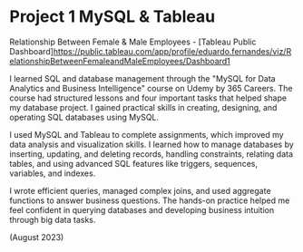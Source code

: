 # Project 1 MySQL & Tableau 

Relationship Between Female &amp; Male Employees - 
[Tableau Public Dashboard]https://public.tableau.com/app/profile/eduardo.fernandes/viz/RelationshipBetweenFemaleandMaleEmployees/Dashboard1

I learned SQL and database management through the "MySQL for Data Analytics and Business Intelligence" course on Udemy by 365 Careers. The course had structured lessons and four important tasks that helped shape my database project. I gained practical skills in creating, designing, and operating SQL databases using MySQL.

I used MySQL and Tableau to complete assignments, which improved my data analysis and visualization skills. I learned how to manage databases by inserting, updating, and deleting records, handling constraints, relating data tables, and using advanced SQL features like triggers, sequences, variables, and indexes.

I wrote efficient queries, managed complex joins, and used aggregate functions to answer business questions. The hands-on practice helped me feel confident in querying databases and developing business intuition through big data tasks.

(August 2023)
